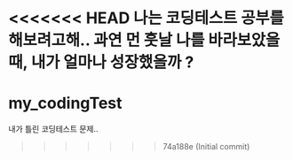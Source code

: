 <<<<<<< HEAD
나는 코딩테스트 공부를 해보려고해..
과연 먼 훗날 나를 바라보았을때, 내가 얼마나 성장했을까 ? 
=======
# my_codingTest
내가 틀린 코딩테스트 문제..
>>>>>>> 74a188e (Initial commit)
